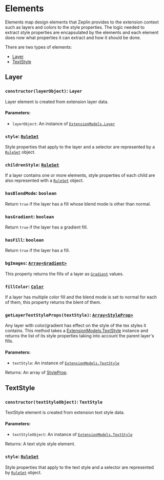 # Elements
 Elements map design elements that Zeplin provides to the extension context such as layers and colors to the style properties. The logic needed to extract style properties are encapsulated by the elements and each element does now what properties it can extract and how it should be done.

 There are two types of elements:
 - [Layer](./elements.md#layer)
 - [TextStyle](./elements.md#textstyle)

## Layer
### `constructor(layerObject)`: `Layer`
Layer element is created from extension layer data.

#### Parameters:
 - `layerObject`: An instance of [`ExtensionModels.Layer`](https://github.com/zeplin/zeplin-extension-documentation/blob/master/model/layer.md)


### `style`: [`RuleSet`](./ruleSet.md)
 Style properties that apply to the layer and a selector are represented by a [`RuleSet`](./ruleSet.md) object.

### `childrenStyle`: [`RuleSet`](./ruleSet.md)
 If a layer contains one or more elements, style properties of each child are also represented with a [`RuleSet`](./ruleSet.md) object.

### `hasBlendMode`: `boolean`
 Return `true` if the layer has a fill whose blend mode is other than normal.

### `hasGradient`: `boolean`
 Return `true` if the layer has a gradient fill.

### `hasFill`: `boolean`
 Return `true` if the layer has a fill.

### `bgImages`: [`Array<Gradient>`]()
 This property returns the fills of a layer as [`Gradient`](./values.md#gradient) values.

### `fillColor`: [`Color`]()
 If a layer has multiple color fill and the blend mode is set to normal for each of them, this property returns the blent of them.

### `getLayerTextStyleProps(textStyle)`: [`Array<StyleProp>`](./props.md#styleprop)
Any layer with color/gradient has effect on the style of the tex styles it contains. This method takes a [ExtensionModels.TextStyle](https://github.com/zeplin/zeplin-extension-documentation/blob/master/model/textStyle.md) instance and returns the list of its style properties taking into account the parent layer's fills.

#### Parameters:
 - `textStyle`: An instance of [`ExtensionModels.TextStyle`](https://github.com/zeplin/zeplin-extension-documentation/blob/master/model/textStyle.md)

Returns:
An array of [StyleProp](./props.md#styleProp).


## TextStyle
### `constructor(textStyleObject)`: `TextStyle`
TextStyle element is created from extension text style data.

#### Parameters:
 - `textStyleObject`: An instance of [`ExtensionModels.TextStyle`](https://github.com/zeplin/zeplin-extension-documentation/blob/master/model/textStyle.md)

 Returns:
 A text style style element.

### `style`: [`RuleSet`](./ruleSet.md)
 Style properties that apply to the text style and a selector are represented by [`RuleSet`](./ruleSet.md) object.
